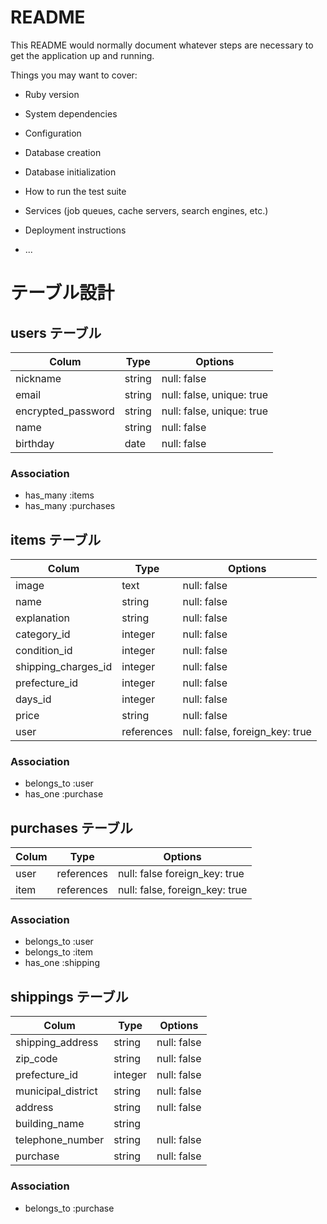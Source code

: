 # README

This README would normally document whatever steps are necessary to get the
application up and running.

Things you may want to cover:

* Ruby version

* System dependencies

* Configuration

* Database creation

* Database initialization

* How to run the test suite

* Services (job queues, cache servers, search engines, etc.)

* Deployment instructions

* ...

# テーブル設計

## users テーブル

| Colum              | Type   | Options                   |
| ------------------ | ------ | ------------------------- |
| nickname           | string | null: false               |
| email              | string | null: false, unique: true |
| encrypted_password | string | null: false, unique: true |
| name               | string | null: false               |
| birthday           | date   | null: false               |


### Association

- has_many :items
- has_many :purchases

## items テーブル

| Colum               | Type       | Options                        |
| ------------------- | ------     |  ----------------------------- |
| image               | text       | null: false                    |
| name                | string     | null: false                    |
| explanation         | string     | null: false                    |
| category_id         | integer    | null: false                    |
| condition_id        | integer    | null: false                    |
| shipping_charges_id | integer    | null: false                    |
| prefecture_id       | integer    | null: false                    |
| days_id             | integer    | null: false                    |
| price               | string     | null: false                    |
| user                | references | null: false, foreign_key: true |

### Association

- belongs_to :user
- has_one :purchase

## purchases テーブル

| Colum | Type       | Options                        |
| ----- | ---------- | ------------------------------ |
| user  | references | null: false  foreign_key: true |
| item  | references | null: false, foreign_key: true |

### Association

- belongs_to :user
- belongs_to :item
- has_one :shipping

## shippings テーブル

| Colum              | Type    | Options     |
| ------------------ | ------- | ----------- |
| shipping_address   | string  | null: false |
| zip_code           | string  | null: false |
| prefecture_id      | integer | null: false |
| municipal_district | string  | null: false |
| address            | string  | null: false |
| building_name      | string  |             |
| telephone_number   | string  | null: false |
| purchase           | string  | null: false |

### Association

- belongs_to :purchase